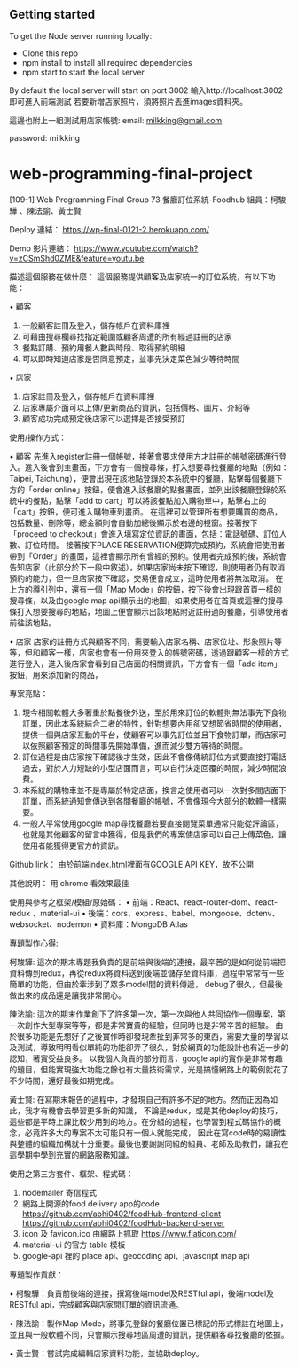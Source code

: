 
## Getting started
To get the Node server running locally:

* Clone this repo
* npm install to install all required dependencies
* npm start to start the local server

By default the local server will start on port 3002
輸入http://localhost:3002  即可進入前端測試 
若要新增店家照片，須將照片丟進images資料夾。

這邊也附上一組測試用店家帳號:
email: milkking@gmail.com 

password: milkking

# web-programming-final-project
[109-1] Web Programming Final
Group 73 餐廳訂位系統-Foodhub
組員：柯駿驊 、陳法諭、黃士賢

Deploy 連結：
https://wp-final-0121-2.herokuapp.com/

Demo 影片連結：
https://www.youtube.com/watch?v=zCSmShd0ZME&feature=youtu.be

描述這個服務在做什麼：
這個服務提供顧客及店家統一的訂位系統，有以下功能：

•	顧客
1.	一般顧客註冊及登入，儲存帳戶在資料庫裡
2.	可藉由搜尋欄尋找指定範圍或顧客周遭的所有經過註冊的店家
3.	餐點訂購、預約用餐人數與時段、取得預約明細
4.	可以即時知道店家是否同意預定，並事先決定菜色減少等待時間

•	店家
1.	店家註冊及登入，儲存帳戶在資料庫裡
2.	店家專屬介面可以上傳/更新商品的資訊，包括價格、圖片、介紹等
3.	顧客成功完成預定後店家可以選擇是否接受預訂

使用/操作方式：

•	顧客
先進入register註冊一個帳號，接著會要求使用方才註冊的帳號密碼進行登入。進入後會到主畫面，下方會有一個搜尋條，打入想要尋找餐廳的地點（例如：Taipei, Taichung），便會出現在該地點登錄於本系統中的餐廳，點擊每個餐廳下方的「order online」按鈕，便會進入該餐廳的點餐畫面，並列出該餐廳登錄於系統中的餐點，點擊「add to cart」可以將該餐點加入購物車中，點擊右上的「cart」按鈕，便可進入購物車到畫面。
在這裡可以管理所有想要購買的商品，包括數量、刪除等，總金額則會自動加總後顯示於右邊的視窗。接著按下「proceed to checkout」會進入填寫定位資訊的畫面，包括：電話號碼、訂位人數、訂位時間。
接著按下PLACE RESERVATION便算完成預約，系統會把使用者帶到「Order」的畫面，這裡會顯示所有曾經的預約。使用者完成預約後，系統會告知店家（此部分於下一段中敘述），如果店家尚未按下確認，則使用者仍有取消預約的能力，但一旦店家按下確認，交易便會成立，這時使用者將無法取消。
在上方的導引列中，還有一個「Map Mode」的按鈕，按下後會出現跟首頁一樣的搜尋條，以及由google map api顯示出的地圖，如果使用者在首頁或這裡的搜尋條打入想要搜尋的地點，地圖上便會顯示出該地點附近註冊過的餐廳，引導使用者前往該地點。

•	店家
店家的註冊方式與顧客不同，需要輸入店家名稱、店家位址、形象照片等等，但和顧客一樣，店家也會有一份用來登入的帳號密碼，透過跟顧客一樣的方式進行登入，進入後店家會看到自己店面的相關資訊，下方會有一個「add item」按鈕，用來添加新的商品，

專案亮點：
1.	現今相關軟體大多著重於點餐後外送，至於用來訂位的軟體則無法事先下食物訂單，因此本系統結合二者的特性，針對想要內用卻又想節省時間的使用者，提供一個與店家互動的平台，使顧客可以事先訂位並且下食物訂單，而店家可以依照顧客預定的時間事先開始準備，進而減少雙方等待的時間。
2.	訂位過程是由店家按下確認後才生效，因此不會像傳統訂位方式要直接打電話過去，對於人力短缺的小型店面而言，可以自行決定回覆的時間，減少時間浪費。
3.	本系統的購物車並不是專屬於特定店面，換言之使用者可以一次對多間店面下訂單，而系統通知會傳送到各間餐廳的帳號，不會像現今大部分的軟體一樣需要。
4.	一般人平常使用google map尋找餐廳若要直接閱覽菜單通常只能從評論區，也就是其他顧客的留言中獲得，但是我們的專案使店家可以自己上傳菜色，讓使用者能獲得更官方的資訊。

Github link：
由於前端index.html裡面有GOOGLE API KEY，故不公開

其他說明：
用 chrome 看效果最佳

使用與參考之框架/模組/原始碼：
•	前端：React、react-router-dom、react-redux 、material-ui
•	後端：cors、express、babel、mongoose、dotenv、websocket、nodemon
•	資料庫：MongoDB Atlas

專題製作心得:

柯駿驊:
這次的期末專題我負責的是前端與後端的連接，最辛苦的是如何從前端把資料傳到redux，再從redux將資料送到後端並儲存至資料庫，過程中常常有一些簡單的功能，但由於牽涉到了眾多model間的資料傳遞，
debug了很久，但最後做出來的成品還是讓我非常開心。

陳法諭: 
這次的期末作業創下了許多第一次，第一次與他人共同協作一個專案，第一次創作大型專案等等，都是非常寶貴的經驗，但同時也是非常辛苦的經驗。
由於很多功能是先想好了之後實作時卻發現牽扯到非常多的東西，需要大量的學習以及測試，導致明明看似單純的功能卻弄了很久，對於網頁的功能設計也有近一步的認知，著實受益良多。
以我個人負責的部分而言，google api的實作是非常有趣的題目，但能實現強大功能之餘也有大量技術需求，光是搞懂網路上的範例就花了不少時間，還好最後如期完成。

黃士賢:
在寫期末報告的過程中，才發現自己有許多不足的地方。然而正因為如此，我才有機會去學習更多新的知識，
不論是redux，或是其他deploy的技巧，這些都是平時上課比較少用到的地方。在分組的過程，也學習到程式碼協作的概念，必竟許多大的專案不太可能只有一個人就能完成，
因此在寫code時的易讀性與整體的組織加構就十分重要。最後也要謝謝同組的組員、老師及助教們，讓我在這學期中學到充實的網路服務知識。

使用之第三方套件、框架、程式碼：

1.	nodemailer 寄信程式
2.	網路上開源的food delivery app的code 
https://github.com/abhi0402/foodHub-frontend-client
https://github.com/abhi0402/foodHub-backend-server
3.	icon 及 favicon.ico 由網路上抓取 https://www.flaticon.com/
4.	material-ui 的官方 table 模板
5.	google-api 裡的 place api、geocoding api、javascript map api

專題製作貢獻：

•	柯駿驊：負責前後端的連接，撰寫後端model及RESTful api，後端model及RESTful api，完成顧客與店家間訂單的資訊流通。

•	陳法諭：製作Map Mode，將事先登錄的餐廳位置已標記的形式標註在地圖上，並且與一般軟體不同，只會顯示搜尋地區周遭的資訊，提供顧客尋找餐廳的依據。

•	黃士賢：嘗試完成編輯店家資料功能，並協助deploy。



